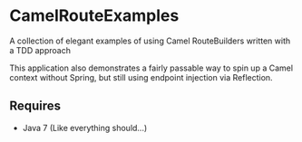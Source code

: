 CamelRouteExamples
==================

A collection of elegant examples of using Camel RouteBuilders written with a TDD approach

This application also demonstrates a fairly passable way to spin up a Camel context without Spring, but still using endpoint injection via Reflection.

Requires
--------

* Java 7 (Like everything should...)
